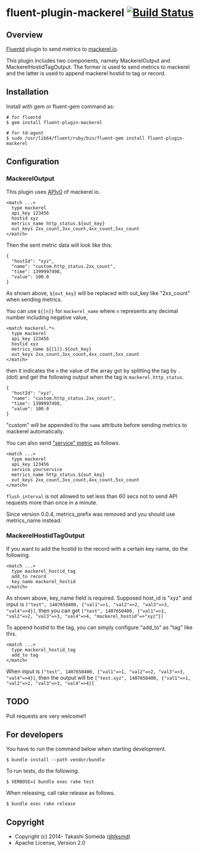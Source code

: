 # fluent-plugin-mackerel [![Build Status](https://travis-ci.org/tksmd/fluent-plugin-mackerel.png?branch=master)](https://travis-ci.org/tksmd/fluent-plugin-mackerel)

## Overview

[Fluentd](http://fluentd.org) plugin to send metrics to [mackerel.io](http://mackerel.io/).

This plugin includes two components, namely MackerelOutput and MackerelHostidTagOutput. The former is used to send metrics to mackerel and the latter is used to append mackerel hostid to tag or record.

## Installation

Install with gem or fluent-gem command as:

```
# for fluentd
$ gem install fluent-plugin-mackerel

# for td-agent
$ sudo /usr/lib64/fluent/ruby/bin/fluent-gem install fluent-plugin-mackerel
```

## Configuration

### MackerelOutput

This plugin uses [APIv0](http://help-ja.mackerel.io/entry/spec/api/v0) of mackerel.io.
```
<match ...>
  type mackerel
  api_key 123456
  hostid xyz
  metrics_name http_status.${out_key}
  out_keys 2xx_count,3xx_count,4xx_count,5xx_count
</match>
```

Then the sent metric data will look like this:
```
{
  "hostId": "xyz",
  "name": "custom.http_status.2xx_count",
  "time": 1399997498,
  "value": 100.0
}
```
As shown above, `${out_key}` will be replaced with out_key like "2xx_count" when sending metrics.

You can use `${[n]}` for `mackerel_name` where `n` represents any decimal number including negative value,

```
<match mackerel.*>
  type mackerel
  api_key 123456
  hostid xyz
  metrics_name ${[1]}.${out_key}
  out_keys 2xx_count,3xx_count,4xx_count,5xx_count
</match>
```

then it indicates the `n` the value of the array got by splitting the tag by `.` (dot) and get the following output when the tag is `mackerel.http_status`.
```
{
  "hostId": "xyz",
  "name": "custom.http_status.2xx_count",
  "time": 1399997498,
  "value": 100.0
}
```
"custom" will be appended to the `name` attribute before sending metrics to mackerel automatically.

You can also send ["service" metric](http://help-ja.mackerel.io/entry/spec/api/v0#service-metric-value-post) as follows.
```
<match ...>
  type mackerel
  api_key 123456
  service yourservice
  metrics_name http_status.${out_key}
  out_keys 2xx_count,3xx_count,4xx_count,5xx_count
</match>
```
`flush_interval` is not allowed to set less than 60 secs not to send API requests more than once in a minute.

Since version 0.0.4, metrics_prefix was removed and you should use metrics_name instead.

### MackerelHostidTagOutput

If you want to add the hostid to the record with a certain key name, do the following.
```
<match ...>
  type mackerel_hostid_tag
  add_to record
  key_name mackerel_hostid
</match>
```
As shown above, key_name field is required. Supposed host_id is "xyz" and input is `["test", 1407650400, {"val1"=>1, "val2"=>2, "val3"=>3, "val4"=>4}]`, then you can get `["test", 1407650400, {"val1"=>1, "val2"=>2, "val3"=>3, "val4"=>4, "mackerel_hostid"=>"xyz"}]`

To append hostid to the tag, you can simply configure "add_to" as "tag" like this.
```
<match ...>
  type mackerel_hostid_tag
  add_to tag
</match>
```
When input is `["test", 1407650400, {"val1"=>1, "val2"=>2, "val3"=>3, "val4"=>4}]`, then the output will be `["test.xyz", 1407650400, {"val1"=>1, "val2"=>2, "val3"=>3, "val4"=>4}]`

## TODO

Pull requests are very welcome!!

## For developers

You have to run the command below when starting development.
```
$ bundle install --path vendor/bundle
```

To run tests, do the following.
```
$ VERBOSE=1 bundle exec rake test
```

When releasing, call rake release as follows.
```
$ bundle exec rake release
```

## Copyright

* Copyright (c) 2014- Takashi Someda ([@tksmd](http://twitter.com/tksmd/))
* Apache License, Version 2.0
